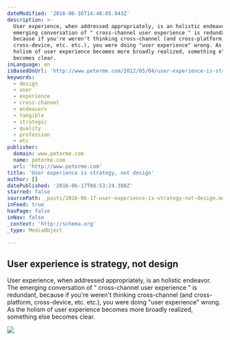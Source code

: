 ```yaml
---
dateModified: '2016-06-16T14:48:05.943Z'
description: >-
  User experience, when addressed appropriately, is an holistic endeavor. The
  emerging conversation of " cross-channel user experience " is redundant,
  because if you're weren't thinking cross-channel (and cross-platform,
  cross-device, etc. etc.), you were doing "user experience" wrong. As the
  holism of user experience becomes more broadly realized, something else
  becomes clear.
inLanguage: en
isBasedOnUrl: 'http://www.peterme.com/2012/05/04/user-experience-is-strategy-not-design/'
keywords:
  - design
  - user
  - experience
  - cross-channel
  - endeavors
  - tangible
  - strategic
  - quality
  - profession
  - etc
publisher:
  domain: www.peterme.com
  name: peterme.com
  url: 'http://www.peterme.com'
title: 'User experience is strategy, not design'
author: []
datePublished: '2016-06-17T08:53:24.388Z'
starred: false
sourcePath: _posts/2016-06-17-user-experience-is-strategy-not-design.md
inFeed: true
hasPage: false
inNav: false
_context: 'http://schema.org'
_type: MediaObject

---
```

<article style=""><h1>User experience is strategy, not design</h1><p>User experience, when addressed appropriately, is an holistic endeavor. The emerging conversation of " cross-channel user experience " is redundant, because if you're weren't thinking cross-channel (and cross-platform, cross-device, etc. etc.), you were doing "user experience" wrong. As the holism of user experience becomes more broadly realized, something else becomes clear.</p><img src="https://s0.wp.com/i/blank.jpg" /></article>